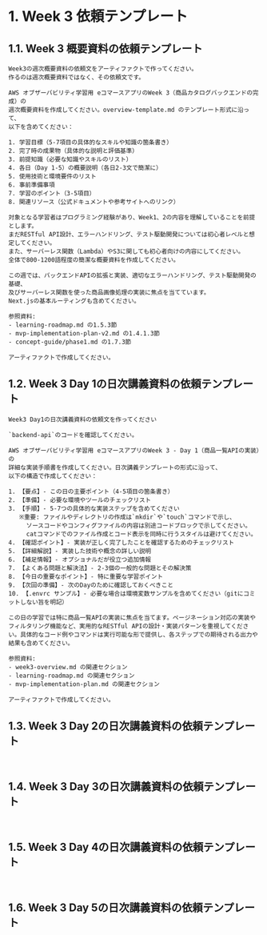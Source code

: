 # 1. Week 3 依頼テンプレート

## 1.1. Week 3 概要資料の依頼テンプレート

```text
Week3の週次概要資料の依頼文をアーティファクトで作ってください。
作るのは週次概要資料ではなく、その依頼文です。
```

```text
AWS オブザーバビリティ学習用 eコマースアプリのWeek 3（商品カタログバックエンドの完成）の
週次概要資料を作成してください。overview-template.md のテンプレート形式に沿って、
以下を含めてください：

1. 学習目標（5-7項目の具体的なスキルや知識の箇条書き）
2. 完了時の成果物（具体的な説明と評価基準）
3. 前提知識（必要な知識やスキルのリスト）
4. 各日（Day 1-5）の概要説明（各日2-3文で簡潔に）
5. 使用技術と環境要件のリスト
6. 事前準備事項
7. 学習のポイント（3-5項目）
8. 関連リソース（公式ドキュメントや参考サイトへのリンク）

対象となる学習者はプログラミング経験があり、Week1、2の内容を理解していることを前提とします。
まだRESTful API設計、エラーハンドリング、テスト駆動開発については初心者レベルと想定してください。
また、サーバーレス関数（Lambda）やS3に関しても初心者向けの内容にしてください。
全体で800-1200語程度の簡潔な概要資料を作成してください。

この週では、バックエンドAPIの拡張と実装、適切なエラーハンドリング、テスト駆動開発の基礎、
及びサーバーレス関数を使った商品画像処理の実装に焦点を当てています。
Next.jsの基本ルーティングも含めてください。

参照資料:
- learning-roadmap.md の1.5.3節
- mvp-implementation-plan-v2.md の1.4.1.3節
- concept-guide/phase1.md の1.7.3節

アーティファクトで作成してください。
```

## 1.2. Week 3 Day 1の日次講義資料の依頼テンプレート

```text
Week3 Day1の日次講義資料の依頼文を作ってください
```

```text
`backend-api`のコードを確認してください。
```

```text
AWS オブザーバビリティ学習用 eコマースアプリのWeek 3 - Day 1（商品一覧APIの実装）の
詳細な実装手順書を作成してください。日次講義テンプレートの形式に沿って、
以下の構造で作成してください：

1. 【要点】- この日の主要ポイント（4-5項目の箇条書き）
2. 【準備】- 必要な環境やツールのチェックリスト
3. 【手順】- 5-7つの具体的な実装ステップを含めてください
   ※重要: ファイルやディレクトリの作成は`mkdir`や`touch`コマンドで示し、
     ソースコードやコンフィグファイルの内容は別途コードブロックで示してください。
     catコマンドでのファイル作成とコード表示を同時に行うスタイルは避けてください。
4. 【確認ポイント】- 実装が正しく完了したことを確認するためのチェックリスト
5. 【詳細解説】- 実装した技術や概念の詳しい説明
6. 【補足情報】- オプショナルだが役立つ追加情報
7. 【よくある問題と解決法】- 2-3個の一般的な問題とその解決策
8. 【今日の重要なポイント】- 特に重要な学習ポイント
9. 【次回の準備】- 次のDayのために確認しておくべきこと
10. 【.envrc サンプル】- 必要な場合は環境変数サンプルを含めてください（gitにコミットしない旨を明記）

この日の学習では特に商品一覧APIの実装に焦点を当てます。ページネーション対応の実装やフィルタリング機能など、実用的なRESTful APIの設計・実装パターンを重視してください。具体的なコード例やコマンドは実行可能な形で提供し、各ステップでの期待される出力や結果も含めてください。

参照資料:
- week3-overview.md の関連セクション
- learning-roadmap.md の関連セクション
- mvp-implementation-plan.md の関連セクション

アーティファクトで作成してください。
```

## 1.3. Week 3 Day 2の日次講義資料の依頼テンプレート

```text

```

```text

```

## 1.4. Week 3 Day 3の日次講義資料の依頼テンプレート

```text

```

```text

```

## 1.5. Week 3 Day 4の日次講義資料の依頼テンプレート

```text

```

```text

```

## 1.6. Week 3 Day 5の日次講義資料の依頼テンプレート

```text

```

```text

```
